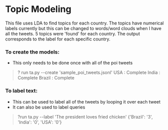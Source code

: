 # Topic Modeling

This file uses LDA to find topics for each country. The topics have numerical labels currently but this can be changed to words/word clouds when I have all the tweets.  5 topics were 'found' for each country. The output corresponds to the label for each specific country.

### To create the models:
- This only needs to be done once with all of the poi tweets

>? run ta.py --create 'sample\_poi_tweets.jsonl'
>USA : Complete
>India : Complete
>Brazil : Complete
### To label text:
- This can be used to label all of the tweets by looping it over each tweet
- It can also be used to label queries

>?run ta.py --label 'The president loves fried chicken'
>{'Brazil': '3', 'India': '0', 'USA': '0'}

